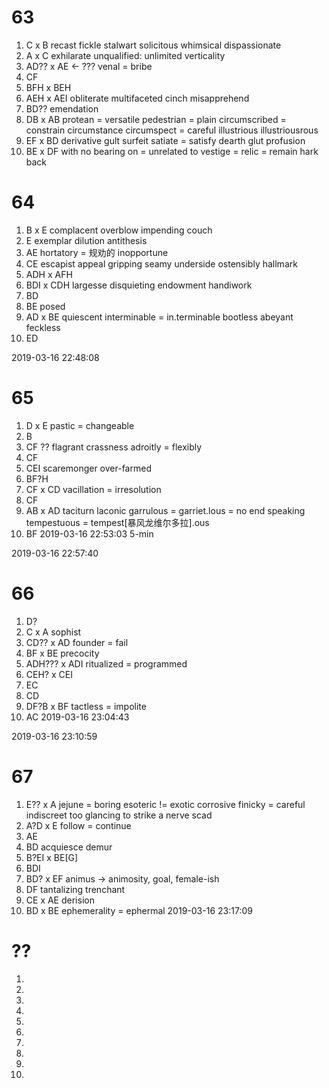 # 63
1. C x B
recast
fickle
stalwart
solicitous
whimsical
dispassionate
2. A x C
exhilarate
unqualified: unlimited
verticality
3. AD?? x AE <- ???
venal = bribe
4. CF
5. BFH x BEH
6. AEH x AEI
obliterate
multifaceted
cinch
misapprehend
7. BD??
emendation
8. DB x AB
protean = versatile
pedestrian = plain
circumscribed = constrain
circumstance
circumspect = careful
illustrious
illustriousrous
9. EF x BD
derivative
gult
surfeit
satiate = satisfy
dearth
glut
profusion
10. BE x DF
with no bearing on = unrelated to
vestige = relic = remain
hark back

# 64
1. B x E
complacent
overblow
impending
couch
2. E
exemplar
dilution
antithesis
3. AE
hortatory = 规劝的
inopportune
4. CE
escapist appeal
gripping
seamy
underside
ostensibly
hallmark
5. ADH x AFH
6. BDI x CDH
largesse
disquieting
endowment
handiwork
7. BD
8. BE
posed
9. AD x BE
quiescent
interminable = in.terminable
bootless
abeyant
feckless
10. ED

2019-03-16 22:48:08
# 65
1. D x E
pastic = changeable
2. B
3. CF ??
flagrant crassness
adroitly = flexibly
4. CF
5. CEI
scaremonger
over-farmed
6. BF?H
7. CF x CD
vacillation = irresolution
8. CF
9. AB x AD
taciturn
laconic
garrulous = garriet.lous = no end speaking
tempestuous = tempest[暴风龙维尔多拉].ous
10. BF
2019-03-16 22:53:03
5-min


2019-03-16 22:57:40
# 66
1. D?
2. C x A
sophist
3. CD?? x AD
founder = fail
4. BF x BE
precocity
5. ADH??? x ADI
ritualized = programmed
6. CEH? x CEI
7. EC
8. CD
9. DF?B x BF
tactless = impolite
10. AC
2019-03-16 23:04:43

2019-03-16 23:10:59
# 67
1. E?? x A
jejune = boring
esoteric != exotic
corrosive
finicky = careful
indiscreet
too glancing to strike a nerve
scad
2. A?D x E
follow = continue
3. AE
4. BD
acquiesce
demur
5. B?EI x BE[G]
6. BDI
7. BD? x EF
animus -> animosity, goal, female-ish
8. DF
tantalizing
trenchant
9. CE x AE
derision
10. BD x BE
ephemerality = ephermal
2019-03-16 23:17:09

# ??
1.
2.
3.
4.
5.
6.
7.
8.
9.
10.
